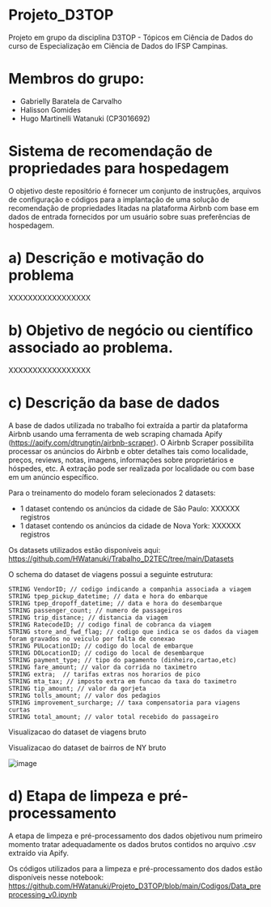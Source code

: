 # Projeto_D3TOP
Projeto em grupo da disciplina D3TOP - Tópicos em Ciência de Dados do curso de Especialização em Ciência de Dados do IFSP Campinas.

# Membros do grupo: 
- Gabrielly Baratela de Carvalho
- Halisson Gomides
- Hugo Martinelli Watanuki (CP3016692)

# Sistema de recomendação de propriedades para hospedagem
O objetivo deste repositório é fornecer um conjunto de instruções, arquivos de configuração e códigos para a implantação de uma solução de recomendação de propriedades litadas na plataforma Airbnb com base em dados de entrada fornecidos por um usuário sobre suas preferências de hospedagem. 

# a) Descrição e motivação do problema
XXXXXXXXXXXXXXXXX

# b) Objetivo de negócio ou científico associado ao problema.
XXXXXXXXXXXXXXXXX

# c) Descrição da base de dados
A base de dados utilizada no trabalho foi extraída a partir da plataforma Airbnb usando uma ferramenta de web scraping chamada Apify (https://apify.com/dtrungtin/airbnb-scraper). O Airbnb Scraper possibilita processar os anúncios do Airbnb e obter detalhes tais como localidade, preços, reviews, notas, imagens, informações sobre proprietários e hóspedes, etc. A extração pode ser realizada por localidade ou com base em um anúncio específico.

Para o treinamento do modelo foram selecionados 2 datasets:
- 1 dataset contendo os anúncios da cidade de São Paulo: XXXXXX registros
- 1 dataset contendo os anúncios da cidade de Nova York: XXXXXX registros

Os datasets utilizados estão disponíveis aqui: https://github.com/HWatanuki/Trabalho_D2TEC/tree/main/Datasets

O schema do dataset de viagens possui a seguinte estrutura:

    STRING VendorID; // codigo indicando a companhia associada a viagem
    STRING tpep_pickup_datetime; // data e hora do embarque
    STRING tpep_dropoff_datetime; // data e hora do desembarque
    STRING passenger_count; // numero de passageiros
    STRING trip_distance; // distancia da viagem
    STRING RatecodeID; // codigo final de cobranca da viagem
    STRING store_and_fwd_flag; // codigo que indica se os dados da viagem foram gravados no veiculo por falta de conexao
    STRING PULocationID; // codigo do local de embarque
    STRING DOLocationID; // codigo do local de desembarque
    STRING payment_type; // tipo do pagamento (dinheiro,cartao,etc)
    STRING fare_amount; // valor da corrida no taximetro
    STRING extra;  // tarifas extras nos horarios de pico
    STRING mta_tax; // imposto extra em funcao da taxa do taximetro
    STRING tip_amount; // valor da gorjeta
    STRING tolls_amount; // valor dos pedagios
    STRING improvement_surcharge; // taxa compensatoria para viagens curtas
    STRING total_amount; // valor total recebido do passageiro

Visualizacao do dataset de viagens bruto


  
Visualizacao do dataset de bairros de NY bruto

![image](https://user-images.githubusercontent.com/50485300/200210396-e4403d5e-bd37-443e-a7ff-7d8c9c2b1a54.png)


# d) Etapa de limpeza e pré-processamento
A etapa de limpeza e pré-processamento dos dados objetivou num primeiro momento tratar adequadamente os dados brutos contidos no arquivo .csv extraído via Apify.

Os códigos utilizados para a limpeza e pré-processamento dos dados estão disponíveis nesse notebook: https://github.com/HWatanuki/Projeto_D3TOP/blob/main/Codigos/Data_preprocessing_v0.ipynb






